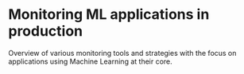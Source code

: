 # Monitoring ML applications in production

Overview of various monitoring tools and strategies with the focus on applications using Machine Learning at their core.
